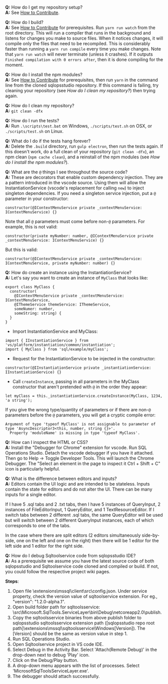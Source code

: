 **Q:** How do I get my repository setup?   
**A:** See [How to Contribute](How-to-Contribute).

**Q:** How do I build?   
**A:** See [How to Contribute](How-to-Contribute) for prerequisites. Run `yarn run watch` from the root directory. This will run a compiler that runs in the background and listens for changes you make to source files. When it notices changes, it will compile only the files that need to be recompiled. This is considerably faster than running a `yarn run compile` every time you make changes. Note that `yarn run watch` will never terminate (unless it crashes). If it outputs `Finished compilation with 0 errors after`, then it is done compiling for the moment. 

**Q:** How do I install the npm modules?   
**A:** See [How to Contribute](How-to-Contribute) for prerequisites, then run `yarn` in the command line from the cloned sqlopsstudio repository. If this command is failing, try cleaning your repository (see _How do I clean my repository?_) then trying again. 

**Q:** How do I clean my repository?  
**A:** `git clean -dfx` 

**Q:** How do I run the tests?   
**A:** Run `.\scripts\test.bat` on Windows, `./scripts/test.sh` on OSX, or `./scripts/test.sh` on Linux.

**Q:** What do I do if the tests hang forever?   
**A:** Delete the `.build` directory, run `gulp electron`, then run the tests again. If this doesn't work, do a full clean of your repository (`git clean -dfx`), an npm clean (`npm cache clean`), and a reinstall of the npm modules (see _How do I install the npm modules?_). 

**Q:** What are the `@` things I see throughout the source code?   
**A:** These are decorators that enable custom dependency injection. They are a pattern introduced in the vscode source. Using them will allow the InstantiationService (vscode's replacement for calling `new`) to inject singleton dependencies. If you need a singleton service injection, put a `@` parameter in your constructor: 
```
constructor(@IContextMenuService private _contextMenuService: IContextMenuService) {}
```
Note that all `@` parameters must come before non-`@` parameters. For example, this is not valid:
```
constructor(private myNumber: number, @IContextMenuService private _contextMenuService: IContextMenuService) {}
```

But this is valid:
```
constructor(@IContextMenuService private _contextMenuService: IContextMenuService, private myNumber: number) {}
```

**Q:** How do create an instance using the InstantiationService?   
**A:** Let's say you want to create an instance of `MyClass` that looks like:
```
export class MyClass {
  constructor(
    @IContextMenuService private _contextMenuService: IContextMenuService,
    @IThemeService themeService: IThemeService,
    someNumer: number, 
    someString: string) {
  }
}
```
- Import InstantiationService and MyClass: 
```
import { IInstantiationService } from 'vs/platform/instantiation/common/instantiation';
import { MyClass } from 'sql/example/myClass';
```
- Request for the InstantiationService to be injected in the constructor:
```
constructor(@IInstantiationService private _instantiationService: IInstantiationService) {}
```

- Call `createInstance`, passing in all parameters in the MyClass constructor that aren't pretended with `@` in the order they appear:  
```
let myClass = this._instantiationService.createInstance(MyClass, 1234, 'a string');
```

If you give the wrong type/quantity of parameters or if there are non-`@` parameters before the `@` parameters, you will get a cryptic compile error:
```
Argument of type 'typeof MyClass' is not assignable to parameter of type 'AsyncDescriptor3<this, number, string {}>'.
  Property 'moduleName' is missing in type 'typeof MyClass'.
```

**Q:** How can I inspect the HTML or CSS?    
**A:** Install the "Debugger for Chrome" extension for vscode. Run SQL Operations Studio. Detach the vscode debugger if you have it attached. Then go to Help -> Toggle Developer Tools. This will launch the Chrome Debugger. The "Select an element in the page to inspect it Ctrl + Shift + C" icon is particularly helpful. 

**Q:** What is the difference between editors and inputs?   
**A:** Editors contain the UI logic and are intended to be stateless. Inputs contain the state for editors and do not alter the UI. There can be many inputs for a single editor. 

If I have 5 .sql tabs and 2 .txt tabs, then I have 5 instances of QueryInput, 2 instances of FileEditorInput, 1 QueryEditor, and 1 TextResourceEditor. If I switch tabs between 2 different .sql tabs, the same QueryEditor will be used but will switch between 2 different QueryInput instances, each of which corresponds to one of the tabs. 

In the case where there are split editors (2 editors simultaneously side-by-side, one on the left and one on the right) then there will be 1 editor for the left side and 1 editor for the right side. 

**Q:** How do I debug Sqltoolservice code from sqlopsstudio IDE?   
**A:** As a prerequisite we assume you have the latest source code of both sqlopsstudio and Sqltoolservice code cloned and compiled or build. If not, you could follow the respective project wiki pages.

**Steps**:  
1. Open file <sqlopsstudio repo root path>\extensions\mssql\client\src\config.json. Under service property, check the version value of sqltoolservice extension. For eg., "version": "1.2.0-alpha.1".  
2. Open build folder path for sqltoolsservice: <sqltoolsservice root path>\src\Microsoft.SqlTools.ServiceLayer\bin\Debug\netcoreapp2.0\publish.  
3. Copy the sqltoolsservice binaries from above publish folder to sqlopsstudio sqltoolsservice extension path ([sqlopsstudio repo root path]\extensions\mssql\sqltoolsservice\Windows\[Version]\). The [Version] should be the same as version value in step 1.  
4. Run SQL Operations Studio.  
5. Open Sqltoolservice project in VS code IDE.   
6. Select Debug in the Activity Bar. Select 'Attach(Remote Debug)' in the drop-down next to debug 'Play' icon.  
7. Click on the Debug/Play button.  
8. A drop-down menu appears with the list of processes. Select 'MicrosoftSqlToolsServiceLayer.exe'.  
9. The debugger should attach successfully.